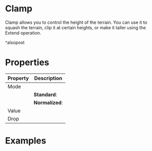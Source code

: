 # Clamp



Clamp allows you to control the height of the terrain. You can use it to squash the terrain, clip it at certain heights, or make it taller using the Extend operation.

^alsopost



# Properties


| Property | Description| 
| -------- | -----------|
| Mode |  |
| | **Standard**: <desc> |
| | **Normalized**: <desc> |
| Value |  |
| Drop |  |




# Examples

